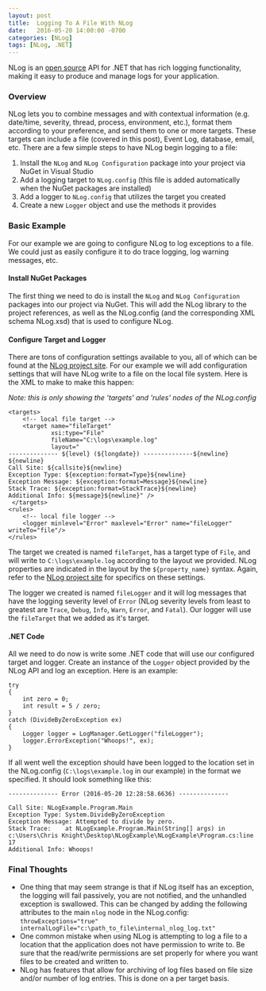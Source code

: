 ```yaml
---
layout: post
title:  Logging To A File With NLog
date:   2016-05-20 14:00:00 -0700
categories: [NLog]
tags: [NLog, .NET]
---
```


NLog is an [open source](https://github.com/NLog/NLog) API for .NET that has rich logging functionality, making it easy to produce and manage logs for your application. 

### Overview

NLog lets you to combine messages and with contextual information (e.g. date/time, severity, thread, process, environment, etc.), format them according to your preference, and send them to one or more targets. These targets can include a file (covered in this post), Event Log, database, email, etc. There are a few simple steps to have NLog begin logging to a file:

1. Install the `NLog` and `NLog Configuration` package into your project via NuGet in Visual Studio
2. Add a logging target to `NLog.config` (this file is added automatically when the NuGet packages are installed)
3. Add a logger to `NLog.config` that utilizes the target you created
4. Create a new `Logger` object and use the methods it provides

### Basic Example

For our example we are going to configure NLog to log exceptions to a file. We could just as easily configure it to do trace logging, log warning messages, etc.

#### Install NuGet Packages

The first thing we need to do is install the `NLog` and `NLog Configuration` packages into our project via NuGet. This will add the NLog library to the project references, as well as the NLog.config (and the corresponding XML schema NLog.xsd) that is used to configure NLog. 

#### Configure Target and Logger

There are tons of configuration settings available to you, all of which can be found at the [NLog project site](http://nlog-project.org/). For our example we will add configuration settings that will have NLog write to a file on the local file system. Here is the XML to make to make this happen:

_Note: this is only showing the 'targets' and 'rules' nodes of the NLog.config_

```
<targets>
	<!-- local file target -->
	<target name="fileTarget"
            xsi:type="File"
            fileName="C:\logs\example.log"
            layout="
-------------- ${level} (${longdate}) --------------${newline}
${newline}
Call Site: ${callsite}${newline}
Exception Type: ${exception:format=Type}${newline}
Exception Message: ${exception:format=Message}${newline}
Stack Trace: ${exception:format=StackTrace}${newline}
Additional Info: ${message}${newline}" />
 </targets>
<rules>
	<!-- local file logger -->
	<logger minlevel="Error" maxlevel="Error" name="fileLogger" writeTo="file"/>
</rules>
```

The target we created is named `fileTarget`, has a target type of `File`, and will write to `C:\logs\example.log` according to the layout we provided. NLog properties are indicated in the layout by the `${property_name}` syntax. Again, refer to the [NLog project site]((http://nlog-project.org/)) for specifics on these settings.

The logger we created is named `fileLogger` and it will log messages that have the logging severity level of `Error` (NLog severity levels from least to greatest are `Trace`, `Debug`, `Info`, `Warn`, `Error`, and `Fatal`). Our logger will use the `fileTarget` that we added as it's target.

#### .NET Code

All we need to do now is write some .NET code that will use our configured target and logger. Create an instance of the `Logger` object provided by the NLog API and log an exception. Here is an example:

```
try
{
    int zero = 0;
    int result = 5 / zero;
}
catch (DivideByZeroException ex)
{
    Logger logger = LogManager.GetLogger("fileLogger");
    logger.ErrorException("Whoops!", ex);
}
```

If all went well the exception should have been logged to the location set in the NLog.config (`C:\logs\example.log` in our example) in the format we specified. It should look something like this:

```
-------------- Error (2016-05-20 12:28:58.6636) --------------

Call Site: NLogExample.Program.Main
Exception Type: System.DivideByZeroException
Exception Message: Attempted to divide by zero.
Stack Trace:    at NLogExample.Program.Main(String[] args) in c:\Users\Chris Knight\Desktop\NLogExample\NLogExample\Program.cs:line 17
Additional Info: Whoops!
```

### Final Thoughts

* One thing that may seem strange is that if NLog itself has an exception, the logging will fail passively, you are not notified, and the unhandled exception is swallowed. This can be changed by adding the following attributes to the main `nlog` node in the NLog.config: `throwExceptions="true" internalLogFile="c:\path_to_file\internal_nlog_log.txt"`
* One common mistake when using NLog is attempting to log a file to a location that the application does not have permission to write to. Be sure that the read/write permissions are set properly for where you want files to be created and written to.
* NLog has features that allow for archiving of log files based on file size and/or number of log entries. This is done on a per target basis.